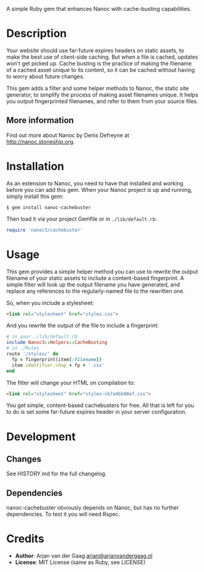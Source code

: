 A simple Ruby gem that enhances Nanoc with cache-busting capabilities.

Description
===========

Your website should use far-future expires headers on static assets, to make
the best use of client-side caching. But when a file is cached, updates won't
get picked up. Cache busting is the practice of making the filename of a
cached asset unique to its content, so it can be cached without having to
worry about future changes.

This gem adds a filter and some helper methods to Nanoc, the static site
generator, to simplify the process of making asset filenames unique. It helps
you output fingerprinted filenames, and refer to them from your source files.

More information
----------------

Find out more about Nanoc by Denis Defreyne at http://nanoc.stoneship.org.

Installation
============

As an extension to Nanoc, you need to have that installed and working before
you can add this gem. When your Nanoc project is up and running, simply
install this gem:

    $ gem install nanoc-cachebuster

Then load it via your project Gemfile or in `./lib/default.rb`:

```ruby
require 'nanoc3/cachebuster'
```

Usage
=====

This gem provides a simple helper method you can use to rewrite the output
filename of your static assets to include a content-based fingerprint.
A simple filter will look up the output filename you have generated, and
replace any references to the regularly-named file to the rewritten one.

So, when you include a stylesheet:

```html
<link rel="stylesheet" href="styles.css">
```

And you rewrite the output of the file to include a fingerprint:

```ruby
# in your ./lib/default.rb
include Nanoc3::Helpers::CacheBusting
# in ./Rules
route '/styles/' do
  fp = fingerprint(item[:filename])
  item.identifier.chop + fp + '.css'
end
```

The filter will change your HTML on compilation to:

```html
<link rel="stylesheet" href="styles-cb7a4bb98ef.css">
```

You get simple, content-based cachebusters for free. All that is left for you
to do is set some far-future expires header in your server configuration.

Development
===========

Changes
-------

See HISTORY.md for the full changelog.

Dependencies
------------

nanoc-cachebuster obviously depends on Nanoc, but has no further dependencies.
To test it you will need Rspec.

Credits
=======

* **Author**: Arjan van der Gaag <arjan@arjanvandergaag.nl>
* **License**: MIT License (same as Ruby, see LICENSE)
